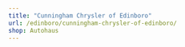 ```yaml
---
title: "Cunningham Chrysler of Edinboro"
url: /edinboro/cunningham-chrysler-of-edinboro/
shop: Autohaus
---
```

